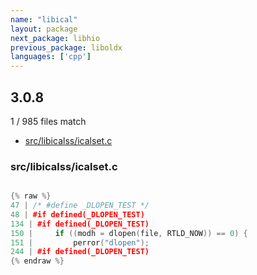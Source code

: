 ```yaml
---
name: "libical"
layout: package
next_package: libhio
previous_package: liboldx
languages: ['cpp']
---
```

## 3.0.8
1 / 985 files match

 - [src/libicalss/icalset.c](#srclibicalssicalsetc)

### src/libicalss/icalset.c

```cpp

{% raw %}
47 | /* #define _DLOPEN_TEST */
48 | #if defined(_DLOPEN_TEST)
134 | #if defined(_DLOPEN_TEST)
150 |     if ((modh = dlopen(file, RTLD_NOW)) == 0) {
151 |         perror("dlopen");
244 | #if defined(_DLOPEN_TEST)
{% endraw %}

```